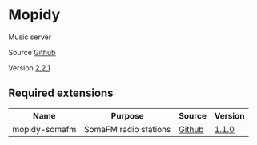 # Mopidy

Music server

Source [Github](https://github.com/mopidy/mopidy)

Version [2.2.1](https://github.com/mopidy/mopidy/releases/tag/v2.2.1)

## Required extensions

| Name                | Purpose                   | Source                                                      | Version                                                                          |
|---------------------|---------------------------|-------------------------------------------------------------|----------------------------------------------------------------------------------|
| mopidy-somafm       | SomaFM radio stations     | [Github](https://github.com/AlexandrePTJ/mopidy-somafm)     | [1.1.0](https://github.com/AlexandrePTJ/mopidy-somafm/releases/tag/1.1.0)        |
